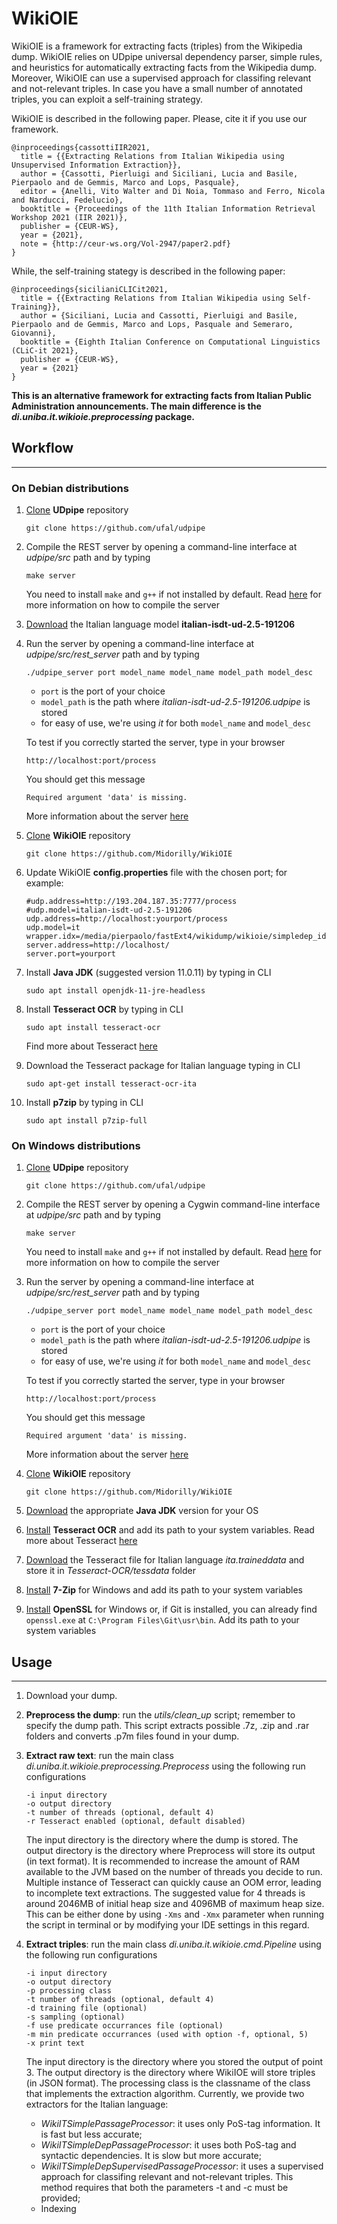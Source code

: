 # WikiOIE
WikiOIE is a framework for extracting facts (triples) from the Wikipedia dump. WikiOIE relies on UDpipe universal dependency parser, simple rules, and heuristics for automatically extracting facts from the Wikipedia dump. Moreover, WikiOIE can use a supervised approach for classifing relevant and not-relevant triples. In case you have a small number of annotated triples, you can exploit a self-training strategy.

WikiOIE is described in the following paper. Please, cite it if you use our framework.

```
@inproceedings{cassottiIIR2021,
  title = {{Extracting Relations from Italian Wikipedia using Unsupervised Information Extraction}},
  author = {Cassotti, Pierluigi and Siciliani, Lucia and Basile, Pierpaolo and de Gemmis, Marco and Lops, Pasquale},
  editor = {Anelli, Vito Walter and Di Noia, Tommaso and Ferro, Nicola and Narducci, Fedelucio},
  booktitle = {Proceedings of the 11th Italian Information Retrieval Workshop 2021 (IIR 2021)},
  publisher = {CEUR-WS},
  year = {2021},
  note = {http://ceur-ws.org/Vol-2947/paper2.pdf}
}
```

While, the self-training stategy is described in the following paper:

```
@inproceedings{sicilianiCLICit2021,
  title = {{Extracting Relations from Italian Wikipedia using Self-Training}},
  author = {Siciliani, Lucia and Cassotti, Pierluigi and Basile, Pierpaolo and de Gemmis, Marco and Lops, Pasquale and Semeraro, Giovanni},
  booktitle = {Eighth Italian Conference on Computational Linguistics (CLiC-it 2021},
  publisher = {CEUR-WS},
  year = {2021}
}
```

**This is an alternative framework for extracting facts from Italian Public Administration announcements. The main difference is the *di.uniba.it.wikioie.preprocessing* package.**

## Workflow
-----------
### On Debian distributions

1. [Clone](https://github.com/ufal/udpipe) **UDpipe** repository
    ```
    git clone https://github.com/ufal/udpipe
    ```   
2. Compile the REST server by opening a command-line interface at *udpipe/src* path and by typing
    ```
    make server
    ```
    You need to install ```make``` and ```g++``` if not installed by default. Read [here](https://ufal.mff.cuni.cz/udpipe/1/install) for more information on how to compile the server
3. [Download](https://lindat.mff.cuni.cz/repository/xmlui/handle/11234/1-3131#) the Italian language model **italian-isdt-ud-2.5-191206**
4. Run the server by opening a command-line interface at *udpipe/src/rest_server* path and by typing
    ```
    ./udpipe_server port model_name model_name model_path model_desc
    ```
    - ```port``` is the port of your choice
    - ```model_path``` is the path where *italian-isdt-ud-2.5-191206.udpipe* is stored
    - for easy of use, we're using *it* for both ```model_name``` and ```model_desc```

    To test if you correctly started the server, type in your browser
    ```
    http://localhost:port/process
    ```
    You should get this message 
    ```
    Required argument 'data' is missing.
    ```
    More information about the server [here](https://ufal.mff.cuni.cz/udpipe/1/users-manual#udpipe_server)
5.  [Clone](https://github.com/Midorilly/WikiOIE) **WikiOIE** repository
    ```
    git clone https://github.com/Midorilly/WikiOIE
    ```
6.  Update WikiOIE **config.properties** file with the chosen port; for example:
    ```
    #udp.address=http://193.204.187.35:7777/process
    #udp.model=italian-isdt-ud-2.5-191206
    udp.address=http://localhost:yourport/process
    udp.model=it
    wrapper.idx=/media/pierpaolo/fastExt4/wikidump/wikioie/simpledep_idx
    server.address=http://localhost/
    server.port=yourport
    ```
7. Install **Java JDK** (suggested version 11.0.11) by typing in CLI
    ```
    sudo apt install openjdk-11-jre-headless
    ```
8. Install **Tesseract OCR** by typing in CLI
    ```
    sudo apt install tesseract-ocr
    ```
    Find more about Tesseract [here](https://cwiki.apache.org/confluence/display/tika/tikaocr)
9. Download the Tesseract package for Italian language typing in CLI
    ```
    sudo apt-get install tesseract-ocr-ita
    ```
10. Install **p7zip** by typing in CLI
    ```
    sudo apt install p7zip-full
    ```
   
### On Windows distributions
1. [Clone](https://github.com/ufal/udpipe) **UDpipe** repository
    ```
    git clone https://github.com/ufal/udpipe
    ```   
2. Compile the REST server by opening a Cygwin command-line interface at *udpipe/src* path and by typing
    ```
    make server
    ```
     You need to install ```make``` and ```g++``` if not installed by default. Read [here](https://ufal.mff.cuni.cz/udpipe/1/install) for more information on how to compile the server
3.  Run the server by opening a command-line interface at *udpipe/src/rest_server* path and by typing
    ```
    ./udpipe_server port model_name model_name model_path model_desc
    ```
    - ```port``` is the port of your choice
    - ```model_path``` is the path where *italian-isdt-ud-2.5-191206.udpipe* is stored
    - for easy of use, we're using *it* for both ```model_name``` and ```model_desc```

    To test if you correctly started the server, type in your browser
    ```
    http://localhost:port/process
    ```
    You should get this message 
    ```
    Required argument 'data' is missing.
    ```
    More information about the server [here](https://ufal.mff.cuni.cz/udpipe/1/users-manual#udpipe_server)
4.  [Clone](https://github.com/Midorilly/WikiOIE) **WikiOIE** repository
    ```
    git clone https://github.com/Midorilly/WikiOIE
    ```
5. [Download](https://www.oracle.com/java/technologies/downloads/) the appropriate **Java JDK** version for your OS
6. [Install](https://github.com/UB-Mannheim/tesseract/wiki) **Tesseract OCR** and add its path to your system variables. Read more about Tesseract [here](https://cwiki.apache.org/confluence/display/tika/tikaocr)
7. [Download](https://github.com/tesseract-ocr/tessdata) the Tesseract file for Italian language *ita.traineddata* and store it in *Tesseract-OCR/tessdata* folder 
8. [Install](https://www.7-zip.org/download.html) **7-Zip** for Windows and add its path to your system variables
9. [Install](https://wiki.openssl.org/index.php/Binaries) **OpenSSL** for Windows or, if Git is installed, you can already find ```openssl.exe``` at ```C:\Program Files\Git\usr\bin```. Add its path to your system variables

## Usage
-----------
1. Download your dump.
2. **Preprocess the dump**: run the *utils/clean_up* script; remember to specify the dump path. This script extracts possible .7z, .zip and .rar folders and converts .p7m files found in your dump. 
  
3. **Extract raw text**: run the main class *di.uniba.it.wikioie.preprocessing.Preprocess* using the following run configurations
    ```
    -i input directory
    -o output directory
    -t number of threads (optional, default 4)
    -r Tesseract enabled (optional, default disabled)
    ```
    The input directory is the directory where the dump is stored. The output directory is the directory where Preprocess will store its output (in text format). 
    It is recommended to increase the amount of RAM available to the JVM based on the number of threads you decide to run. Multiple instance of Tesseract can quickly cause an OOM error, leading to incomplete text extractions. The suggested value for 4 threads is around 2046MB of initial heap size and 4096MB of maximum heap size. This can be either done by using ```-Xms``` and ```-Xmx``` parameter when running the script in terminal or by modifying your IDE settings in this regard.

4. **Extract triples**: run the main class *di.uniba.it.wikioie.cmd.Pipeline* using the following run configurations
    ```
    -i input directory
    -o output directory
    -p processing class
    -t number of threads (optional, default 4)
    -d training file (optional)
    -s sampling (optional)
    -f use predicate occurrances file (optional)
    -m min predicate occurrances (used with option -f, optional, 5)
    -x print text
    ```
    The input directory is the directory where you stored the output of point 3. The output directory is the directory where WikiIOE will store triples (in JSON format). The processing class is the classname of the class that implements the extraction algorithm. Currently, we provide two extractors for the Italian language: 
    - *WikiITSimplePassageProcessor*: it uses only PoS-tag information. It is fast but less accurate;
    - *WikiITSimpleDepPassageProcessor*: it uses both PoS-tag and syntactic dependencies. It is slow but more accurate;
    - *WikiITSimpleDepSupervisedPassageProcessor*: it uses a supervised approach for classifing relevant and not-relevant triples. This method requires that both the parameters -t and -c must be provided;
    - Indexing
    
